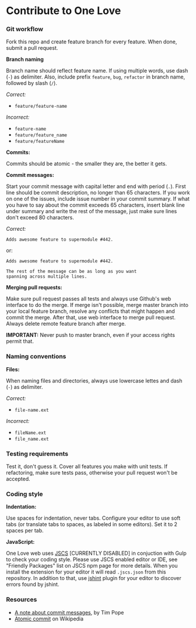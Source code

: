 Contribute to One Love
======================

### Git workflow

Fork this repo and create feature branch for every feature. When done, submit a pull request.

__Branch naming__

Branch name should reflect feature name. If using multiple words, use dash (`-`)
as delimiter. Also, include prefix `feature`, `bug`, `refactor` in branch name,
followed by slash (`/`).

_Correct:_

- `feature/feature-name`

_Incorrect:_

- `feature-name`
- `feature/feature_name`
- `feature/featureName`

__Commits:__

Commits should be atomic - the smaller they are, the better it gets.

__Commit messages:__

Start your commit message with capital letter and end with period (`.`).
First line should be commit description, no longer than 65 characters.
If you work on one of the issues, include issue number in your commit summary.
If what you have to say about the commit exceeds 65 characters, insert blank line
under summary and write the rest of the message, just make sure lines don't exceed
80 characters.

_Correct:_

    Adds awesome feature to supermodule #442.

or:

    Adds awesome feature to supermodule #442.

    The rest of the message can be as long as you want
    spanning across multiple lines.

__Merging pull requests:__

Make sure pull request passes all tests and always use Github's web interface
to do the merge.  If merge isn't possible, merge master branch into your local
feature branch, resolve any conflicts that might happen and commit the merge.
After that, use web interface to merge pull request. Always delete remote
feature branch after merge.

__IMPORTANT:__ Never push to master branch, even if your access rights permit that.

### Naming conventions

__Files:__

When naming files and directories, always use lowercase lettes and dash (`-`) as delimiter.

_Correct:_

- `file-name.ext`

_Incorrect:_

- `fileName.ext`
- `file_name.ext`


### Testing requirements

Test it, don't guess it. Cover all features you make with unit tests. If refactoring,
make sure tests pass, otherwise your pull request won't be accepted.

### Coding style

__Indentation:__

Use spaces for indentation, never tabs. Configure your editor to use soft tabs (or translate
tabs to spaces, as labeled in some editors). Set it to 2 spaces per tab.

__JavaScript:__

One Love web uses [JSCS](https://www.npmjs.org/package/jscs) [CURRENTLY DISABLED] in conjuction with Gulp to check
your coding style. Please use JSCS enabled editor or IDE, see "Friendly Packages" list on JSCS
npm page for more details. When you install the extension for your editor it will read `.jscs.json`
from this repository. In addition to that, use [jshint](http://www.jshint.com/) plugin for your
editor to discover errors found by jshint.

### Resources

- [A note about commit messages](http://tbaggery.com/2008/04/19/a-note-about-git-commit-messages.html), by Tim Pope
- [Atomic commit](http://en.wikipedia.org/wiki/Atomic_commit) on Wikipedia
